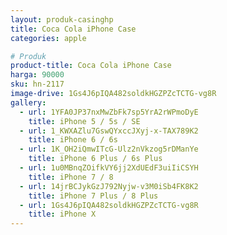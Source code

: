 ```yaml
---
layout: produk-casinghp
title: Coca Cola iPhone Case
categories: apple

# Produk
product-title: Coca Cola iPhone Case
harga: 90000
sku: hn-2117
image-drive: 1Gs4J6pIQA482soldkHGZPZcTCTG-vg8R
gallery:
  - url: 1YFA0JP37nxMwZbFk7sp5YrA2rWPmoDyE
    title: iPhone 5 / 5s / SE
  - url: 1_KWXAZlu7GswQYxccJXyj-x-TAX789K2
    title: iPhone 6 / 6s
  - url: 1K_OH2iQmwITcG-Ulz2nVkzog5rDManYe
    title: iPhone 6 Plus / 6s Plus
  - url: 1u0MBnqZOifkVY6jj2XdUEdF3uiIiCSYH
    title: iPhone 7 / 8
  - url: 14jrBCJykGzJ792Nyjw-v3M0iSb4FK8K2
    title: iPhone 7 Plus / 8 Plus
  - url: 1Gs4J6pIQA482soldkHGZPZcTCTG-vg8R
    title: iPhone X
---
```

